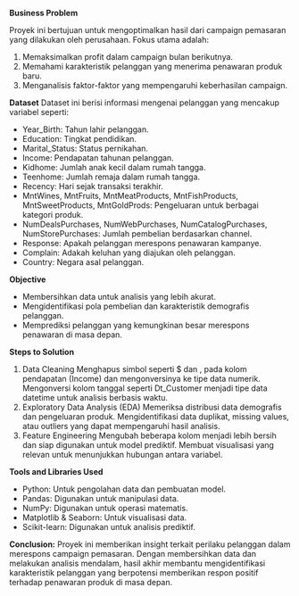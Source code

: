 **Business Problem**

Proyek ini bertujuan untuk mengoptimalkan hasil dari campaign pemasaran yang dilakukan oleh perusahaan. Fokus utama adalah:
1. Memaksimalkan profit dalam campaign bulan berikutnya.
2. Memahami karakteristik pelanggan yang menerima penawaran produk baru.
3. Menganalisis faktor-faktor yang mempengaruhi keberhasilan campaign.
   
**Dataset**
Dataset ini berisi informasi mengenai pelanggan yang mencakup variabel seperti:
- Year_Birth: Tahun lahir pelanggan.
- Education: Tingkat pendidikan.
- Marital_Status: Status pernikahan.
- Income: Pendapatan tahunan pelanggan.
- Kidhome: Jumlah anak kecil dalam rumah tangga.
- Teenhome: Jumlah remaja dalam rumah tangga.
- Recency: Hari sejak transaksi terakhir.
- MntWines, MntFruits, MntMeatProducts, MntFishProducts, MntSweetProducts, MntGoldProds: Pengeluaran untuk berbagai kategori produk.
- NumDealsPurchases, NumWebPurchases, NumCatalogPurchases, NumStorePurchases: Jumlah pembelian berdasarkan channel.
- Response: Apakah pelanggan merespons penawaran kampanye.
- Complain: Adakah keluhan yang diajukan oleh pelanggan.
- Country: Negara asal pelanggan.
  
**Objective**

- Membersihkan data untuk analisis yang lebih akurat.
- Mengidentifikasi pola pembelian dan karakteristik demografis pelanggan.
- Memprediksi pelanggan yang kemungkinan besar merespons penawaran di masa depan.
  
**Steps to Solution**
1. Data Cleaning
Menghapus simbol seperti $ dan , pada kolom pendapatan (Income) dan mengonversinya ke tipe data numerik.
Mengonversi kolom tanggal seperti Dt_Customer menjadi tipe data datetime untuk analisis berbasis waktu.
2. Exploratory Data Analysis (EDA)
Memeriksa distribusi data demografis dan pengeluaran produk.
Mengidentifikasi data duplikat, missing values, atau outliers yang dapat mempengaruhi hasil analisis.
3. Feature Engineering
Mengubah beberapa kolom menjadi lebih bersih dan siap digunakan untuk model prediktif.
Membuat visualisasi yang relevan untuk menunjukkan hubungan antara variabel.

**Tools and Libraries Used**

- Python: Untuk pengolahan data dan pembuatan model.
- Pandas: Digunakan untuk manipulasi data.
- NumPy: Digunakan untuk operasi matematis.
- Matplotlib & Seaborn: Untuk visualisasi data.
- Scikit-learn: Digunakan untuk analisis prediktif.

**Conclusion:**
Proyek ini memberikan insight terkait perilaku pelanggan dalam merespons campaign pemasaran. Dengan membersihkan data dan melakukan analisis mendalam, hasil akhir membantu mengidentifikasi karakteristik pelanggan yang berpotensi memberikan respon positif terhadap penawaran produk di masa depan.
